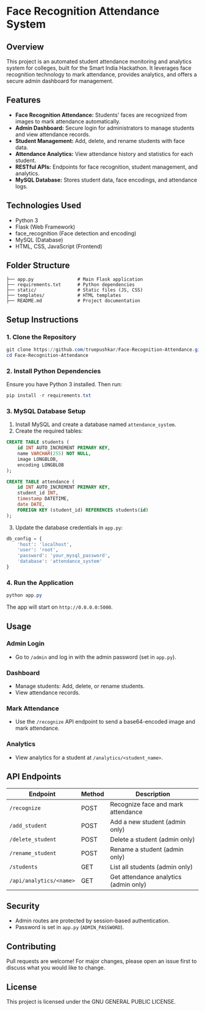 # Face Recognition Attendance System

## Overview
This project is an automated student attendance monitoring and analytics system for colleges, built for the Smart India Hackathon. It leverages face recognition technology to mark attendance, provides analytics, and offers a secure admin dashboard for management.

## Features
- **Face Recognition Attendance:** Students' faces are recognized from images to mark attendance automatically.
- **Admin Dashboard:** Secure login for administrators to manage students and view attendance records.
- **Student Management:** Add, delete, and rename students with face data.
- **Attendance Analytics:** View attendance history and statistics for each student.
- **RESTful APIs:** Endpoints for face recognition, student management, and analytics.
- **MySQL Database:** Stores student data, face encodings, and attendance logs.

## Technologies Used
- Python 3
- Flask (Web Framework)
- face_recognition (Face detection and encoding)
- MySQL (Database)
- HTML, CSS, JavaScript (Frontend)

## Folder Structure
```
├── app.py                # Main Flask application
├── requirements.txt      # Python dependencies
├── static/               # Static files (JS, CSS)
├── templates/            # HTML templates
├── README.md             # Project documentation
```

## Setup Instructions

### 1. Clone the Repository
```powershell
git clone https://github.com/truepushkar/Face-Recognition-Attendance.git
cd Face-Recognition-Attendance
```

### 2. Install Python Dependencies
Ensure you have Python 3 installed. Then run:
```powershell
pip install -r requirements.txt
```

### 3. MySQL Database Setup
1. Install MySQL and create a database named `attendance_system`.
2. Create the required tables:
```sql
CREATE TABLE students (
	id INT AUTO_INCREMENT PRIMARY KEY,
	name VARCHAR(255) NOT NULL,
	image LONGBLOB,
	encoding LONGBLOB
);

CREATE TABLE attendance (
	id INT AUTO_INCREMENT PRIMARY KEY,
	student_id INT,
	timestamp DATETIME,
	date DATE,
	FOREIGN KEY (student_id) REFERENCES students(id)
);
```
3. Update the database credentials in `app.py`:
```python
db_config = {
	'host': 'localhost',
	'user': 'root',
	'password': 'your_mysql_password',
	'database': 'attendance_system'
}
```

### 4. Run the Application
```powershell
python app.py
```
The app will start on `http://0.0.0.0:5000`.

## Usage

### Admin Login
- Go to `/admin` and log in with the admin password (set in `app.py`).

### Dashboard
- Manage students: Add, delete, or rename students.
- View attendance records.

### Mark Attendance
- Use the `/recognize` API endpoint to send a base64-encoded image and mark attendance.

### Analytics
- View analytics for a student at `/analytics/<student_name>`.

## API Endpoints

| Endpoint                | Method | Description                          |
|-------------------------|--------|--------------------------------------|
| `/recognize`            | POST   | Recognize face and mark attendance   |
| `/add_student`          | POST   | Add a new student (admin only)       |
| `/delete_student`       | POST   | Delete a student (admin only)        |
| `/rename_student`       | POST   | Rename a student (admin only)        |
| `/students`             | GET    | List all students (admin only)       |
| `/api/analytics/<name>` | GET    | Get attendance analytics (admin only)|

## Security
- Admin routes are protected by session-based authentication.
- Password is set in `app.py` (`ADMIN_PASSWORD`).

## Contributing
Pull requests are welcome! For major changes, please open an issue first to discuss what you would like to change.

## License
This project is licensed under the GNU GENERAL PUBLIC LICENSE.
